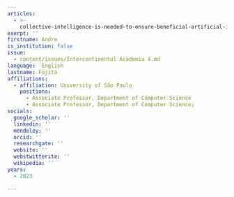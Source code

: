 ```yaml
---
articles:
  - >-
    collective-intelligence-is-needed-to-ensure-beneficial-artificial-intelligence
exerpt: ''
firstname: Andre
is_institution: false
issue:
  - content/issues/Intercontinental Academia 4.md
language:  English
lastname: Fujita
affiliations:
  - affiliation: University of São Paulo
    positions:
      - Associate Professor, Department of Computer Science
      - Associate Professor, Department of Computer Science;
socials:
  google_scholar: ''
  linkedin: ''
  mendeley: ''
  orcid: ''
  researchgate: ''
  website: ''
  webstwitterite: ''
  wikipedia: ''
years:
  - 2023

---
```


